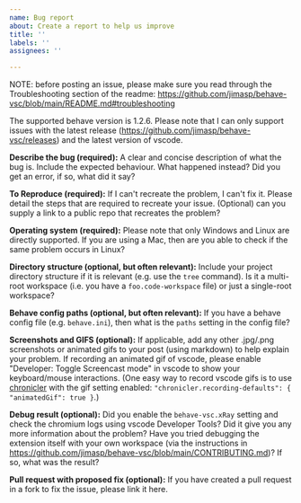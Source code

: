 ```yaml
---
name: Bug report
about: Create a report to help us improve
title: ''
labels: ''
assignees: ''

---
```


NOTE: before posting an issue, please make sure you read through the Troubleshooting section of the readme: <https://github.com/jimasp/behave-vsc/blob/main/README.md#troubleshooting>

The supported behave version is 1.2.6.
Please note that I can only support issues with the latest release (<https://github.com/jimasp/behave-vsc/releases>) and the latest version of vscode.

**Describe the bug (required):**
A clear and concise description of what the bug is.
Include the expected behaviour.
What happened instead? Did you get an error, if so, what did it say?

**To Reproduce (required):**
If I can't recreate the problem, I can't fix it.
Please detail the steps that are required to recreate your issue.
(Optional) can you supply a link to a public repo that recreates the problem?

**Operating system (required):**
Please note that only Windows and Linux are directly supported.
If you are using a Mac, then are you able to check if the same problem occurs in Linux?

**Directory structure (optional, but often relevant):**
Include your project directory structure if it is relevant (e.g. use the `tree` command).
Is it a multi-root workspace (i.e. you have a `foo.code-workspace` file) or just a single-root workspace?

**Behave config paths (optional, but often relevant):**
If you have a behave config file (e.g. `behave.ini`), then what is the `paths` setting in the config file?

**Screenshots and GIFS (optional):**
If applicable, add any other .jpg/.png screenshots or animated gifs to your post (using markdown) to help explain your problem.
If recording an animated gif of vscode, please enable "Developer: Toggle Screencast mode" in vscode to show your keyboard/mouse interactions.
(One easy way to record vscode gifs is to use [chronicler](https://marketplace.visualstudio.com/items?itemName=arcsine.chronicler) with the gif setting enabled: `"chronicler.recording-defaults": { "animatedGif": true }`.)

**Debug result (optional):**
Did you enable the `behave-vsc.xRay` setting and check the chromium logs using vscode Developer Tools? Did it give you any more information about the problem?
Have you tried debugging the extension itself with your own workspace (via the instructions in <https://github.com/jimasp/behave-vsc/blob/main/CONTRIBUTING.md>)?
If so, what was the result?

**Pull request with proposed fix (optional):**
If you have created a pull request in a fork to fix the issue, please link it here.
